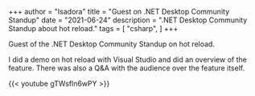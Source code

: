 +++
author = "Isadora"
title = "Guest on .NET Desktop Community Standup"
date = "2021-06-24"
description = ".NET Desktop Community Standup about hot reload."
tags = [
    "csharp",
]
+++

Guest of the .NET Desktop Community Standup on hot reload.

<!--more-->

I did a demo on hot reload with Visual Studio and did an overview of the feature. There was also a Q&A with the audience over the feature itself.

{{< youtube gTWsfln6wPY >}}